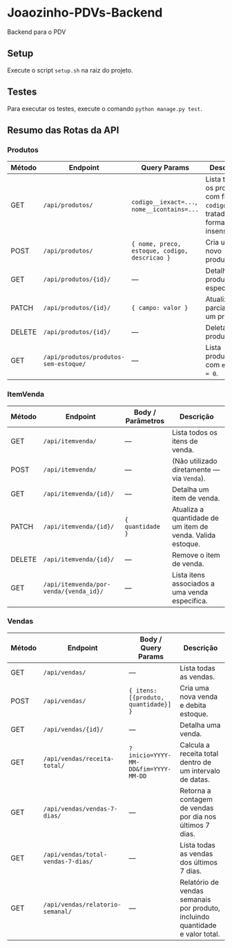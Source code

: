 # Joaozinho-PDVs-Backend
Backend para o PDV

## Setup

Execute o script `setup.sh` na raiz do projeto.

## Testes

Para executar os testes, execute o comando `python manage.py test`.

## Resumo das Rotas da API
### Produtos

| Método | Endpoint                              | Query Params                                              | Descrição                                                                          |
| ------ | ------------------------------------- | --------------------------------------------------------- | ---------------------------------------------------------------------------------- |
| GET    | `/api/produtos/`                      |  `codigo__iexact=...`, `nome__icontains=...` | Lista todos os produtos com filtros. `codigo` é tratado de forma case-insensitive. |
| POST   | `/api/produtos/`                      | `{ nome, preco, estoque, codigo, descricao }`             | Cria um novo produto.                                                              |
| GET    | `/api/produtos/{id}/`                 | —                                                         | Detalha um produto específico.                                                     |
| PATCH  | `/api/produtos/{id}/`                 | `{ campo: valor }`                                        | Atualiza parcialmente um produto.                                                  |
| DELETE | `/api/produtos/{id}/`                 | —                                                         | Deleta um produto.                                                                 |
| GET    | `/api/produtos/produtos-sem-estoque/` | —                                                         | Lista produtos com `estoque = 0`.                                                  |

### ItemVenda

| Método | Endpoint                               | Body / Parâmetros | Descrição                                                  |
| ------ | -------------------------------------- | ----------------- | ---------------------------------------------------------- |
| GET    | `/api/itemvenda/`                      | —                 | Lista todos os itens de venda.                             |
| POST   | `/api/itemvenda/`                      | —                 | (Não utilizado diretamente — via `Venda`).                 |
| GET    | `/api/itemvenda/{id}/`                 | —                 | Detalha um item de venda.                                  |
| PATCH  | `/api/itemvenda/{id}/`                 | `{ quantidade }`  | Atualiza a quantidade de um item de venda. Valida estoque. |
| DELETE | `/api/itemvenda/{id}/`                 | —                 | Remove o item de venda.                                    |
| GET    | `/api/itemvenda/por-venda/{venda_id}/` | —                 | Lista itens associados a uma venda específica.             |

### Vendas

| Método | Endpoint                           | Body / Query Params                  | Descrição                                                                     |
| ------ | ---------------------------------- | ------------------------------------ | ----------------------------------------------------------------------------- |
| GET    | `/api/vendas/`                     | —                                    | Lista todas as vendas.                                                        |
| POST   | `/api/vendas/`                     | `{ itens: [{produto, quantidade}] }` | Cria uma nova venda e debita estoque.                                         |
| GET    | `/api/vendas/{id}/`                | —                                    | Detalha uma venda.                                                            |
| GET    | `/api/vendas/receita-total/`       | `?inicio=YYYY-MM-DD&fim=YYYY-MM-DD`  | Calcula a receita total dentro de um intervalo de datas.                      |
| GET    | `/api/vendas/vendas-7-dias/`       | —                                    | Retorna a contagem de vendas por dia nos últimos 7 dias.                      |
| GET    | `/api/vendas/total-vendas-7-dias/` | —                                    | Lista todas as vendas dos últimos 7 dias.                                     |
| GET    | `/api/vendas/relatorio-semanal/`   | —                                    | Relatório de vendas semanais por produto, incluindo quantidade e valor total. |

